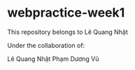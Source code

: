 # webpractice-week1

This repository belongs to Lê Quang Nhật

Under the collaboration of:

Lê Quang Nhật
Phạm Dương Vũ
